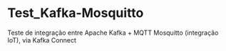 # Test_Kafka-Mosquitto
Teste de integração entre Apache Kafka + MQTT Mosquitto (integração IoT), via Kafka Connect
